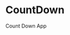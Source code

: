 # CountDown
 Count Down App
          
                            
                                                                                                                                                        
                                                                                                         
                                                                                                          
                                                                                                  
                                                                                           
                                                               
                                        
                                  
           
         
          
